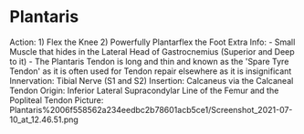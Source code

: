 # Plantaris

Action: 1) Flex the Knee                                  2) Powerfully Plantarflex the Foot
Extra Info: - Small Muscle that hides in the Lateral Head of Gastrocnemius (Superior and Deep to it)                         - The Plantaris Tendon is long and thin and known as the 'Spare Tyre Tendon' as it is often used for Tendon repair elsewhere as it is insignificant
Innervation: Tibial Nerve (S1 and S2)
Insertion: Calcaneus via the Calcaneal Tendon
Origin: Inferior Lateral Supracondylar Line of the Femur and the Popliteal Tendon
Picture: Plantaris%2006f558562a234eedbc2b78601acb5ce1/Screenshot_2021-07-10_at_12.46.51.png